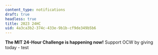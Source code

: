 ```yaml
---
content_type: notifications
draft: true
headless: true
title: 2023 24HC
uid: 4a3ca3b2-374c-433e-9b1b-cf9de349b5b6
---
```

**The MIT 24-Hour Challenge is happening now!** Support OCW by giving today - test
